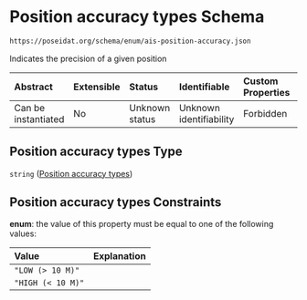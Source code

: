 # Position accuracy types Schema

```txt
https://poseidat.org/schema/enum/ais-position-accuracy.json
```

Indicates the precision of a given position

| Abstract            | Extensible | Status         | Identifiable            | Custom Properties | Additional Properties | Access Restrictions | Defined In                                                                                   |
| :------------------ | :--------- | :------------- | :---------------------- | :---------------- | :-------------------- | :------------------ | :------------------------------------------------------------------------------------------- |
| Can be instantiated | No         | Unknown status | Unknown identifiability | Forbidden         | Allowed               | none                | [ais-position-accuracy.json](schemas/enum/ais-position-accuracy.json "open original schema") |

## Position accuracy types Type

`string` ([Position accuracy types](ais-position-accuracy.md))

## Position accuracy types Constraints

**enum**: the value of this property must be equal to one of the following values:

| Value             | Explanation |
| :---------------- | :---------- |
| `"LOW (> 10 M)"`  |             |
| `"HIGH (< 10 M)"` |             |
